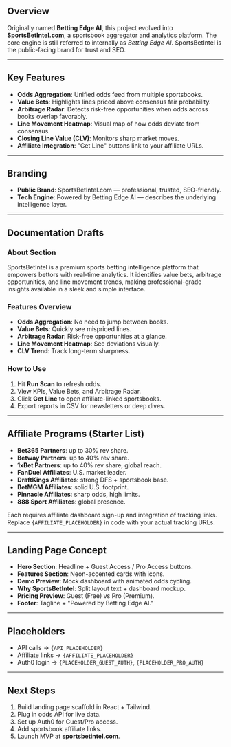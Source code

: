 ## Overview
Originally named **Betting Edge AI**, this project evolved into **SportsBetIntel.com**, a sportsbook aggregator and analytics platform. The core engine is still referred to internally as *Betting Edge AI*. SportsBetIntel is the public-facing brand for trust and SEO.

---

## Key Features
- **Odds Aggregation**: Unified odds feed from multiple sportsbooks.
- **Value Bets**: Highlights lines priced above consensus fair probability.
- **Arbitrage Radar**: Detects risk-free opportunities when odds across books overlap favorably.
- **Line Movement Heatmap**: Visual map of how odds deviate from consensus.
- **Closing Line Value (CLV)**: Monitors sharp market moves.
- **Affiliate Integration**: "Get Line" buttons link to your affiliate URLs.

---

## Branding
- **Public Brand**: SportsBetIntel.com — professional, trusted, SEO-friendly.
- **Tech Engine**: Powered by Betting Edge AI — describes the underlying intelligence layer.

---

## Documentation Drafts

### About Section
SportsBetIntel is a premium sports betting intelligence platform that empowers bettors with real-time analytics. It identifies value bets, arbitrage opportunities, and line movement trends, making professional-grade insights available in a sleek and simple interface.

### Features Overview
- **Odds Aggregation**: No need to jump between books.
- **Value Bets**: Quickly see mispriced lines.
- **Arbitrage Radar**: Risk-free opportunities at a glance.
- **Line Movement Heatmap**: See deviations visually.
- **CLV Trend**: Track long-term sharpness.

### How to Use
1. Hit **Run Scan** to refresh odds.
2. View KPIs, Value Bets, and Arbitrage Radar.
3. Click **Get Line** to open affiliate-linked sportsbooks.
4. Export reports in CSV for newsletters or deep dives.

---

## Affiliate Programs (Starter List)
- **Bet365 Partners**: up to 30% rev share.
- **Betway Partners**: up to 40% rev share.
- **1xBet Partners**: up to 40% rev share, global reach.
- **FanDuel Affiliates**: U.S. market leader.
- **DraftKings Affiliates**: strong DFS + sportsbook base.
- **BetMGM Affiliates**: solid U.S. footprint.
- **Pinnacle Affiliates**: sharp odds, high limits.
- **888 Sport Affiliates**: global presence.

Each requires affiliate dashboard sign-up and integration of tracking links. Replace `{AFFILIATE_PLACEHOLDER}` in code with your actual tracking URLs.

---

## Landing Page Concept
- **Hero Section**: Headline + Guest Access / Pro Access buttons.
- **Features Section**: Neon-accented cards with icons.
- **Demo Preview**: Mock dashboard with animated odds cycling.
- **Why SportsBetIntel**: Split layout text + dashboard mockup.
- **Pricing Preview**: Guest (Free) vs Pro (Premium).
- **Footer**: Tagline + "Powered by Betting Edge AI."

---

## Placeholders
- API calls → `{API_PLACEHOLDER}`  
- Affiliate links → `{AFFILIATE_PLACEHOLDER}`  
- Auth0 login → `{PLACEHOLDER_GUEST_AUTH}`, `{PLACEHOLDER_PRO_AUTH}`  

---

## Next Steps
1. Build landing page scaffold in React + Tailwind.  
2. Plug in odds API for live data.  
3. Set up Auth0 for Guest/Pro access.  
4. Add sportsbook affiliate links.  
5. Launch MVP at **sportsbetintel.com**.